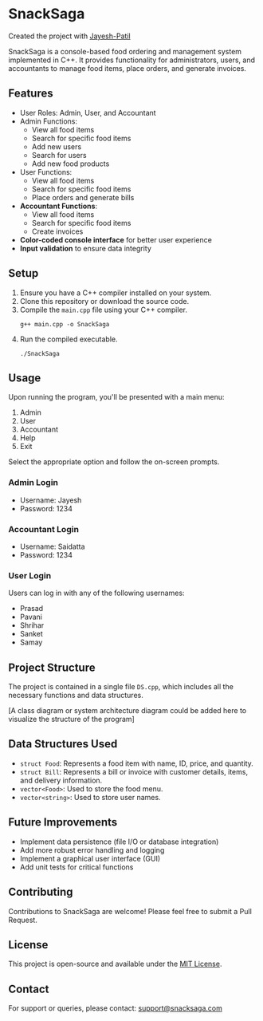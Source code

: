 # SnackSaga

Created the project with [Jayesh-Patil](https://github.com/Jayesh-2404)

SnackSaga is a console-based food ordering and management system implemented in C++. It provides functionality for administrators, users, and accountants to manage food items, place orders, and generate invoices.

## Features

- User Roles: Admin, User, and Accountant
- Admin Functions: 
  - View all food items
  - Search for specific food items
  - Add new users
  - Search for users
  - Add new food products
- User Functions:
  - View all food items
  - Search for specific food items
  - Place orders and generate bills
- **Accountant Functions**:
  - View all food items
  - Search for specific food items
  - Create invoices
- **Color-coded console interface** for better user experience
- **Input validation** to ensure data integrity

## Setup

1. Ensure you have a C++ compiler installed on your system.
2. Clone this repository or download the source code.
3. Compile the `main.cpp` file using your C++ compiler.
   ```
   g++ main.cpp -o SnackSaga
   ```
4. Run the compiled executable.
   ```
   ./SnackSaga
   ```

## Usage

Upon running the program, you'll be presented with a main menu:

1. Admin
2. User
3. Accountant
4. Help
5. Exit

Select the appropriate option and follow the on-screen prompts.

### Admin Login
- Username: Jayesh
- Password: 1234

### Accountant Login
- Username: Saidatta
- Password: 1234

### User Login
Users can log in with any of the following usernames:
- Prasad
- Pavani
- Shrihar
- Sanket
- Samay

## Project Structure

The project is contained in a single file `DS.cpp`, which includes all the necessary functions and data structures.

[A class diagram or system architecture diagram could be added here to visualize the structure of the program]

## Data Structures Used

- `struct Food`: Represents a food item with name, ID, price, and quantity.
- `struct Bill`: Represents a bill or invoice with customer details, items, and delivery information.
- `vector<Food>`: Used to store the food menu.
- `vector<string>`: Used to store user names.

## Future Improvements

- Implement data persistence (file I/O or database integration)
- Add more robust error handling and logging
- Implement a graphical user interface (GUI)
- Add unit tests for critical functions

## Contributing

Contributions to SnackSaga are welcome! Please feel free to submit a Pull Request.

## License

This project is open-source and available under the [MIT License](https://opensource.org/licenses/MIT).

## Contact

For support or queries, please contact: support@snacksaga.com
